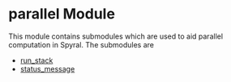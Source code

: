 # parallel Module

This module contains submodules which are used to aid parallel computation in Spyral. The submodules are

- [run_stack](run_stack.md)
- [status_message](status_message.md)